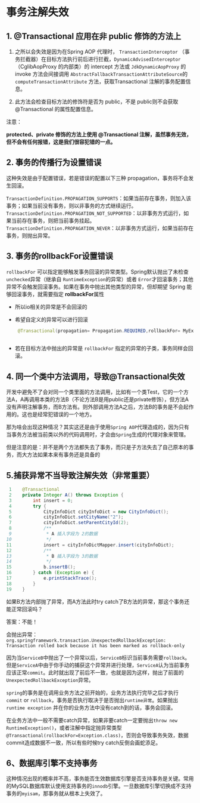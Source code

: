 # 事务注解失效

## 1. @Transactional 应用在非 public 修饰的方法上

1. 之所以会失效是因为在Spring AOP 代理时， `TransactionInterceptor` （事务拦截器）在目标方法执行前后进行拦截，`DynamicAdvisedInterceptor`（CglibAopProxy 的内部类）的 intercept 方法或 `JdkDynamicAopProxy` 的 invoke 方法会间接调用 `AbstractFallbackTransactionAttributeSource`的 `computeTransactionAttribute` 方法，获取Transactional 注解的事务配置信息。

2. 此方法会检查目标方法的修饰符是否为 public，不是 public则不会获取@Transactional 的属性配置信息。

注意：

 **protected、private 修饰的方法上使用 @Transactional 注解，虽然事务无效，但不会有任何报错，这是我们很容犯错的一点。**



## 2. 事务的传播行为设置错误

这种失效是由于配置错误，若是错误的配置以下三种 propagation，事务将不会发生回滚。

`TransactionDefinition.PROPAGATION_SUPPORTS`：如果当前存在事务，则加入该事务；如果当前没有事务，则以非事务的方式继续运行。
`TransactionDefinition.PROPAGATION_NOT_SUPPORTED`：以非事务方式运行，如果当前存在事务，则把当前事务挂起。
`TransactionDefinition.PROPAGATION_NEVER`：以非事务方式运行，如果当前存在事务，则抛出异常。



## 3. 事务的rollbackFor设置错误


`rollbackFor` 可以指定能够触发事务回滚的异常类型。Spring默认抛出了未检查`unchecked`异常（继承自 `RuntimeException`的异常）或者 `Error`才回滚事务；其他异常不会触发回滚事务。如果在事务中抛出其他类型的异常，但却期望 Spring 能够回滚事务，就需要指定 **rollbackFor**属性

- 所以io相关的异常是不会回滚的

- 希望自定义的异常可以进行回滚

  ```java
   @Transactional(propagation= Propagation.REQUIRED,rollbackFor= MyException.class
                 
  ```

- 若在目标方法中抛出的异常是 `rollbackFor` 指定的异常的子类，事务同样会回滚。

## 4. 同一个类中方法调用，导致@Transactional失效

开发中避免不了会对同一个类里面的方法调用，比如有一个类Test，它的一个方法A，A再调用本类的方法B（不论方法B是用public还是private修饰），但方法A没有声明注解事务，而B方法有。则外部调用方法A之后，方法B的事务是不会起作用的。这也是经常犯错误的一个地方。

那为啥会出现这种情况？其实这还是由于使用`Spring AOP`代理造成的，因为只有当事务方法被当前类以外的代码调用时，才会由`Spring`生成的代理对象来管理。

但是注意的是：并不是两个方法都失去了事务，而只是子方法失去了自己原本的事务，而大方法如果本来有事务还是具备的

## 5.捕获异常不当导致注解失效（非常重要）

```java
 1    @Transactional
 2    private Integer A() throws Exception {
 3        int insert = 0;
 4        try {
 5            CityInfoDict cityInfoDict = new CityInfoDict();
 6            cityInfoDict.setCityName("2");
 7            cityInfoDict.setParentCityId(2);
 8            /**
 9             * A 插入字段为 2的数据
10             */
11            insert = cityInfoDictMapper.insert(cityInfoDict);
12            /**
13             * B 插入字段为 3的数据
14             */
15            b.insertB();
16        } catch (Exception e) {
17            e.printStackTrace();
18        }
19    }
```

如果B方法内部抛了异常，而A方法此时try catch了B方法的异常，那这个事务还能正常回滚吗？

答案：不能！

会抛出异常：`org.springframework.transaction.UnexpectedRollbackException: Transaction rolled back because it has been marked as rollback-only`

因为当`ServiceB`中抛出了一个异常以后，`ServiceB`标识当前事务需要`rollback`。但是`ServiceA`中由于你手动的捕获这个异常并进行处理，`ServiceA`认为当前事务应该正常`commit`。此时就出现了前后不一致，也就是因为这样，抛出了前面的`UnexpectedRollbackException`异常。

`spring`的事务是在调用业务方法之前开始的，业务方法执行完毕之后才执行`commit` or `rollback`，事务是否执行取决于是否抛出`runtime异常`。如果抛出`runtime exception` 并在你的业务方法中没有catch到的话，事务会回滚。

在业务方法中一般不需要catch异常，如果非要catch一定要抛出`throw new RuntimeException()`，或者注解中指定抛异常类型`@Transactional(rollbackFor=Exception.class)`，否则会导致事务失效，数据commit造成数据不一致，所以有些时候try catch反倒会画蛇添足。



## 6、数据库引擎不支持事务

这种情况出现的概率并不高，事务能否生效数据库引擎是否支持事务是关键。常用的MySQL数据库默认使用支持事务的`innodb`引擎。一旦数据库引擎切换成不支持事务的`myisam`，那事务就从根本上失效了。
